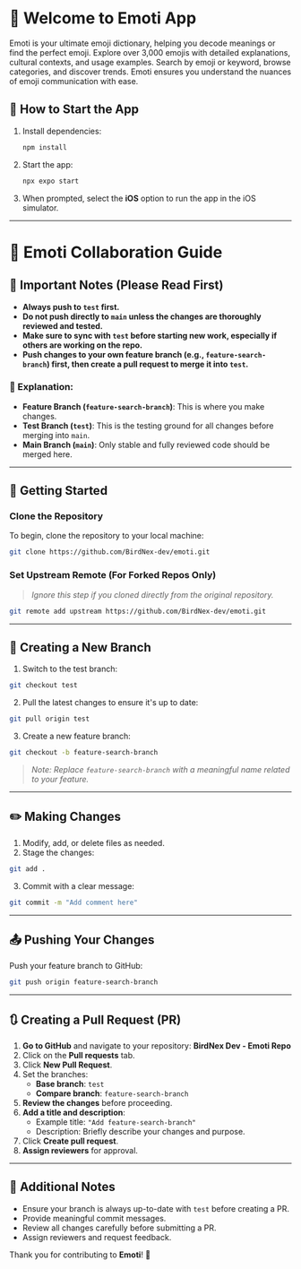 # 👋 Welcome to Emoti App

Emoti is your ultimate emoji dictionary, helping you decode meanings or find the perfect emoji. Explore over 3,000 emojis with detailed explanations, cultural contexts, and usage examples. Search by emoji or keyword, browse categories, and discover trends. Emoti ensures you understand the nuances of emoji communication with ease.

## 🚀 How to Start the App

1. Install dependencies:
   ```bash
   npm install
   ```
2. Start the app:
   ```bash
   npx expo start
   ```
3. When prompted, select the **iOS** option to run the app in the iOS simulator.

---

# 📌 Emoti Collaboration Guide

## 🚨 Important Notes (Please Read First)
- **Always push to `test` first.**
- **Do not push directly to `main` unless the changes are thoroughly reviewed and tested.**
- **Make sure to sync with `test` before starting new work, especially if others are working on the repo.**
- **Push changes to your own feature branch (e.g., `feature-search-branch`) first, then create a pull request to merge it into `test`.**

### 📖 Explanation:
- **Feature Branch (`feature-search-branch`)**: This is where you make changes.
- **Test Branch (`test`)**: This is the testing ground for all changes before merging into `main`.
- **Main Branch (`main`)**: Only stable and fully reviewed code should be merged here.

---

## 🚀 Getting Started

### **Clone the Repository**
To begin, clone the repository to your local machine:
```bash
git clone https://github.com/BirdNex-dev/emoti.git
```

### **Set Upstream Remote (For Forked Repos Only)**
> _Ignore this step if you cloned directly from the original repository._
```bash
git remote add upstream https://github.com/BirdNex-dev/emoti.git
```

---

## 🔀 Creating a New Branch

1. Switch to the test branch:
```bash
git checkout test
```
2. Pull the latest changes to ensure it's up to date:
```bash
git pull origin test
```
3. Create a new feature branch:
```bash
git checkout -b feature-search-branch
```

> _Note: Replace `feature-search-branch` with a meaningful name related to your feature._

---

## ✏️ Making Changes

1. Modify, add, or delete files as needed.
2. Stage the changes:
```bash
git add .
```
3. Commit with a clear message:
```bash
git commit -m "Add comment here"
```

---

## 📤 Pushing Your Changes

Push your feature branch to GitHub:
```bash
git push origin feature-search-branch
```

---

## 🔃 Creating a Pull Request (PR)

1. **Go to GitHub** and navigate to your repository: **BirdNex Dev - Emoti Repo**
2. Click on the **Pull requests** tab.
3. Click **New Pull Request**.
4. Set the branches:
   - **Base branch**: `test`
   - **Compare branch**: `feature-search-branch`
5. **Review the changes** before proceeding.
6. **Add a title and description**:
   - Example title: `"Add feature-search-branch"`
   - Description: Briefly describe your changes and purpose.
7. Click **Create pull request**.
8. **Assign reviewers** for approval.


---

## 🎯 Additional Notes
- Ensure your branch is always up-to-date with `test` before creating a PR.
- Provide meaningful commit messages.
- Review all changes carefully before submitting a PR.
- Assign reviewers and request feedback.

Thank you for contributing to **Emoti**! 🚀

